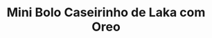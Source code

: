 ---
title: Mini Bolo Caseirinho de Laka com Oreo
description: 
category: Bolos
subcategory: Caseirinhos
flavor: Laka com Oreo
price: 12
---
